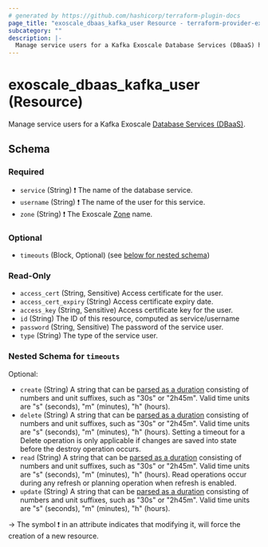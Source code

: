 ```yaml
---
# generated by https://github.com/hashicorp/terraform-plugin-docs
page_title: "exoscale_dbaas_kafka_user Resource - terraform-provider-exoscale"
subcategory: ""
description: |-
  Manage service users for a Kafka Exoscale Database Services (DBaaS) https://community.exoscale.com/documentation/dbaas/.
---
```


# exoscale_dbaas_kafka_user (Resource)

Manage service users for a Kafka Exoscale [Database Services (DBaaS)](https://community.exoscale.com/documentation/dbaas/).



<!-- schema generated by tfplugindocs -->
## Schema

### Required

- `service` (String) ❗ The name of the database service.
- `username` (String) ❗ The name of the user for this service.
- `zone` (String) ❗ The Exoscale [Zone](https://www.exoscale.com/datacenters/) name.

### Optional

- `timeouts` (Block, Optional) (see [below for nested schema](#nestedblock--timeouts))

### Read-Only

- `access_cert` (String, Sensitive) Access certificate for the user.
- `access_cert_expiry` (String) Access certificate expiry date.
- `access_key` (String, Sensitive) Access certificate key for the user.
- `id` (String) The ID of this resource, computed as service/username
- `password` (String, Sensitive) The password of the service user.
- `type` (String) The type of the service user.

<a id="nestedblock--timeouts"></a>
### Nested Schema for `timeouts`

Optional:

- `create` (String) A string that can be [parsed as a duration](https://pkg.go.dev/time#ParseDuration) consisting of numbers and unit suffixes, such as "30s" or "2h45m". Valid time units are "s" (seconds), "m" (minutes), "h" (hours).
- `delete` (String) A string that can be [parsed as a duration](https://pkg.go.dev/time#ParseDuration) consisting of numbers and unit suffixes, such as "30s" or "2h45m". Valid time units are "s" (seconds), "m" (minutes), "h" (hours). Setting a timeout for a Delete operation is only applicable if changes are saved into state before the destroy operation occurs.
- `read` (String) A string that can be [parsed as a duration](https://pkg.go.dev/time#ParseDuration) consisting of numbers and unit suffixes, such as "30s" or "2h45m". Valid time units are "s" (seconds), "m" (minutes), "h" (hours). Read operations occur during any refresh or planning operation when refresh is enabled.
- `update` (String) A string that can be [parsed as a duration](https://pkg.go.dev/time#ParseDuration) consisting of numbers and unit suffixes, such as "30s" or "2h45m". Valid time units are "s" (seconds), "m" (minutes), "h" (hours).

-> The symbol ❗ in an attribute indicates that modifying it, will force the creation of a new resource.


